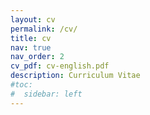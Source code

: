 ```yaml
---
layout: cv
permalink: /cv/
title: cv
nav: true
nav_order: 2
cv_pdf: cv-english.pdf
description: Curriculum Vitae
#toc:
#  sidebar: left
---
```

